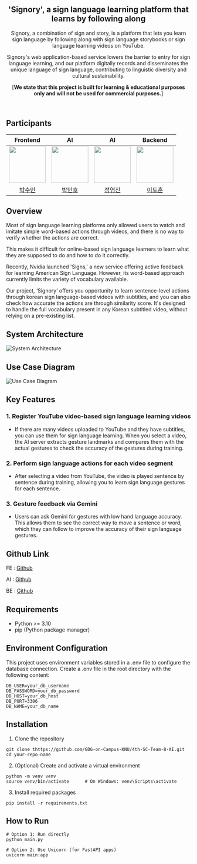 <div align="center">  

## 'Signory', a sign language learning platform that learns by following along
Signory, a combination of sign and story, is a platform that lets you learn sign language by following along with sign language storybooks or sign language learning videos on YouTube.

Signory's web application-based service lowers the barrier to entry for sign language learning, and our platform digitally records and disseminates the unique language of sign language, contributing to linguistic diversity and cultural sustainability.

[**We state that this project is built for learning & educational purposes only and will not be used for commercial purposes.**]

</div>
<br>

## Participants
<div align="center">
  
 |Frontend|AI|AI|Backend|
 |:------:|:------:|:------:|:------:|
 |[<img src="https://github.com/Moderator11.png" width="100px">](https://github.com/Moderator11)|[<img src="https://github.com/alsgh4442.png" width="100px">](https://github.com/alsgh4442)|[<img src="https://github.com/jyj1206.png" width="100px">](https://github.com/jyj1206)|[<img src="https://github.com/2iedo.png" width="100px">](https://github.com/2iedo)|
 |[박수민](https://github.com/Moderator11)|[박민호](https://github.com/alsgh4442)|[정영진](https://github.com/jyj1206)|[이도훈](https://github.com/2iedo)|

</div>

## Overview
Most of sign language learning platforms only allowed users to watch and imitate simple word-based actions through videos, and there is no way to verify whether the actions are correct.

This makes it difficult for online-based sign language learners to learn what they are supposed to do and how to do it correctly.

Recently, Nvidia launched 'Signs,' a new service offering active feedback for learning American Sign Language. However, its word-based approach currently limits the variety of vocabulary available.

Our project, ‘Signory’ offers you opportunity to learn sentence-level actions through korean sign language-based videos with subtitles, and you can also check how accurate the actions are through similarity score. It's designed to handle the full vocabulary present in any Korean subtitled video, without relying on a pre-existing list.

## System Architecture
![System Architecture](images/architecture.png)

## Use Case Diagram
![Use Case Diagram](images/use_case.png)

## Key Features
### 1. Register YouTube video-based sign language learning videos
- If there are many videos uploaded to YouTube and they have subtitles, you can use them for sign language learning. When you select a video, the AI server extracts gesture landmarks and compares them with the actual gestures to check the accuracy of the gestures during training.

### 2. Perform sign language actions for each video segment
- After selecting a video from YouTube, the video is played sentence by sentence during training, allowing you to learn sign language gestures for each sentence.

### 3. Gesture feedback via Gemini
- Users can ask Gemini for gestures with low hand language accuracy. This allows them to see the correct way to move a sentence or word, which they can follow to improve the accuracy of their sign language gestures.

## Github Link
FE : [Github](https://github.com/GDG-on-Campus-KNU/4th-SC-Team-8-FE)

AI : [Github](https://github.com/GDG-on-Campus-KNU/4th-SC-Team-8-AI)

BE : [Github](https://github.com/GDG-on-Campus-KNU/4th-SC-Team-8-BE)

## Requirements
- Python >= 3.10
- pip (Python package manager)

## Environment Configuration

This project uses environment variables stored in a .env file to configure the database connection.
Create a .env file in the root directory with the following content:

```env
DB_USER=your_db_username
DB_PASSWORD=your_db_password
DB_HOST=your_db_host
DB_PORT=3306
DB_NAME=your_db_name
```

## Installation
1. Clone the repository
```
git clone thttps://github.com/GDG-on-Campus-KNU/4th-SC-Team-8-AI.git
cd your-repo-name
```

2. (Optional) Create and activate a virtual environment
```
python -m venv venv
source venv/bin/activate      # On Windows: venv\Scripts\activate
```

3. Install required packages
```
pip install -r requirements.txt
```

## How to Run
```
# Option 1: Run directly
python main.py

# Option 2: Use Uvicorn (for FastAPI apps)
uvicorn main:app
```
